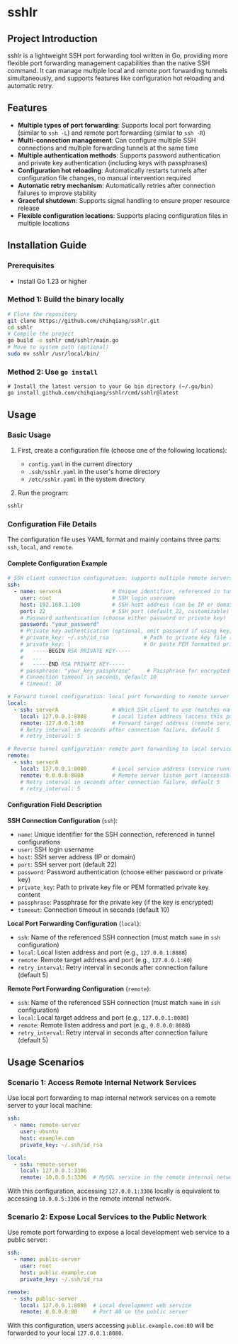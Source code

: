 # sshlr

## Project Introduction
sshlr is a lightweight SSH port forwarding tool written in Go, providing more flexible port forwarding management capabilities than the native SSH command. It can manage multiple local and remote port forwarding tunnels simultaneously, and supports features like configuration hot reloading and automatic retry.

## Features

- **Multiple types of port forwarding**: Supports local port forwarding (similar to `ssh -L`) and remote port forwarding (similar to `ssh -R`)
- **Multi-connection management**: Can configure multiple SSH connections and multiple forwarding tunnels at the same time
- **Multiple authentication methods**: Supports password authentication and private key authentication (including keys with passphrases)
- **Configuration hot reloading**: Automatically restarts tunnels after configuration file changes, no manual intervention required
- **Automatic retry mechanism**: Automatically retries after connection failures to improve stability
- **Graceful shutdown**: Supports signal handling to ensure proper resource release
- **Flexible configuration locations**: Supports placing configuration files in multiple locations

## Installation Guide

### Prerequisites
- Install Go 1.23 or higher

### Method 1: Build the binary locally

```bash
# Clone the repository
git clone https://github.com/chihqiang/sshlr.git
cd sshlr
# Compile the project
go build -o sshlr cmd/sshlr/main.go
# Move to system path (optional)
sudo mv sshlr /usr/local/bin/
```

### Method 2: Use `go install`

```
# Install the latest version to your Go bin directory (~/.go/bin)
go install github.com/chihqiang/sshlr/cmd/sshlr@latest
```

## Usage

### Basic Usage

1. First, create a configuration file (choose one of the following locations):
   - `config.yaml` in the current directory
   - `.ssh/sshlr.yaml` in the user's home directory
   - `/etc/sshlr.yaml` in the system directory

2. Run the program:

```bash
sshlr
```

### Configuration File Details

The configuration file uses YAML format and mainly contains three parts: `ssh`, `local`, and `remote`.

#### Complete Configuration Example

```yaml
# SSH client connection configuration: supports multiple remote servers
ssh:
  - name: serverA                # Unique identifier, referenced in tunnel configurations
    user: root                   # SSH login username
    host: 192.168.1.100          # SSH host address (can be IP or domain)
    port: 22                     # SSH port (default 22, customizable)
    # Password authentication (choose either password or private key)
    password: "your_password"
    # Private key authentication (optional, omit password if using key)
    # private_key: ~/.ssh/id_rsa           # Path to private key file (supports ~ for home directory)
    # private_key: |                       # Or paste PEM formatted private key directly
    #   -----BEGIN RSA PRIVATE KEY-----
    #   ...
    #   -----END RSA PRIVATE KEY-----
    # passphrase: "your_key_passphrase"     # Passphrase for encrypted private key (if any)
    # Connection timeout in seconds, default 10
    # timeout: 10

# Forward tunnel configuration: local port forwarding to remote server (equivalent to ssh -L)
local:
  - ssh: serverA                 # Which SSH client to use (matches name above)
    local: 127.0.0.1:8888        # Local listen address (access this port to forward)
    remote: 127.0.0.1:80         # Forward target address (remote service port, e.g., nginx)
    # Retry interval in seconds after connection failure, default 5
    # retry_interval: 5

# Reverse tunnel configuration: remote port forwarding to local service (equivalent to ssh -R)
remote:
  - ssh: serverA
    local: 127.0.0.1:8080        # Local service address (service running on your machine)
    remote: 0.0.0.0:8088         # Remote server listen port (accessible externally)
    # Retry interval in seconds after connection failure, default 5
    # retry_interval: 5
```

#### Configuration Field Description

**SSH Connection Configuration** (`ssh`):
- `name`: Unique identifier for the SSH connection, referenced in tunnel configurations
- `user`: SSH login username
- `host`: SSH server address (IP or domain)
- `port`: SSH server port (default 22)
- `password`: Password authentication (choose either password or private key)
- `private_key`: Path to private key file or PEM formatted private key content
- `passphrase`: Passphrase for the private key (if the key is encrypted)
- `timeout`: Connection timeout in seconds (default 10)

**Local Port Forwarding Configuration** (`local`):
- `ssh`: Name of the referenced SSH connection (must match `name` in `ssh` configuration)
- `local`: Local listen address and port (e.g., `127.0.0.1:8888`)
- `remote`: Remote target address and port (e.g., `127.0.0.1:80`)
- `retry_interval`: Retry interval in seconds after connection failure (default 5)

**Remote Port Forwarding Configuration** (`remote`):
- `ssh`: Name of the referenced SSH connection (must match `name` in `ssh` configuration)
- `local`: Local target address and port (e.g., `127.0.0.1:8080`)
- `remote`: Remote listen address and port (e.g., `0.0.0.0:8088`)
- `retry_interval`: Retry interval in seconds after connection failure (default 5)

## Usage Scenarios

### Scenario 1: Access Remote Internal Network Services

Use local port forwarding to map internal network services on a remote server to your local machine:

```yaml
ssh:
  - name: remote-server
    user: ubuntu
    host: example.com
    private_key: ~/.ssh/id_rsa

local:
  - ssh: remote-server
    local: 127.0.0.1:3306
    remote: 10.0.0.5:3306  # MySQL service in the remote internal network
```

With this configuration, accessing `127.0.0.1:3306` locally is equivalent to accessing `10.0.0.5:3306` in the remote internal network.

### Scenario 2: Expose Local Services to the Public Network

Use remote port forwarding to expose a local development web service to a public server:

```yaml
ssh:
  - name: public-server
    user: root
    host: public.example.com
    private_key: ~/.ssh/id_rsa

remote:
  - ssh: public-server
    local: 127.0.0.1:8080  # Local development web service
    remote: 0.0.0.0:80     # Port 80 on the public server
```

With this configuration, users accessing `public.example.com:80` will be forwarded to your local `127.0.0.1:8080`.
